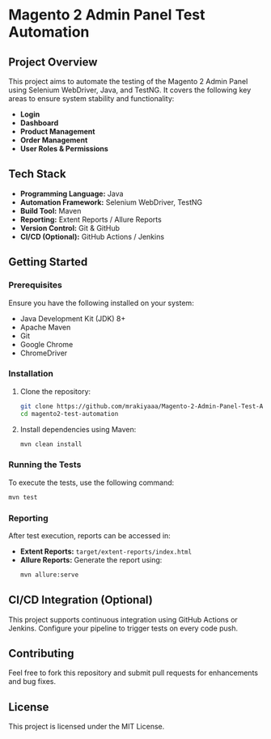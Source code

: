 # Magento 2 Admin Panel Test Automation

## Project Overview
This project aims to automate the testing of the Magento 2 Admin Panel using Selenium WebDriver, Java, and TestNG. It covers the following key areas to ensure system stability and functionality:

- **Login**
- **Dashboard**
- **Product Management**
- **Order Management**
- **User Roles & Permissions**

## Tech Stack

- **Programming Language:** Java
- **Automation Framework:** Selenium WebDriver, TestNG
- **Build Tool:** Maven
- **Reporting:** Extent Reports / Allure Reports
- **Version Control:** Git & GitHub
- **CI/CD (Optional):** GitHub Actions / Jenkins

## Getting Started

### Prerequisites
Ensure you have the following installed on your system:
- Java Development Kit (JDK) 8+
- Apache Maven
- Git
- Google Chrome
- ChromeDriver

### Installation
1. Clone the repository:
   ```sh
   git clone https://github.com/mrakiyaaa/Magento-2-Admin-Panel-Test-Automation.git
   cd magento2-test-automation
   ```
2. Install dependencies using Maven:
   ```sh
   mvn clean install
   ```

### Running the Tests
To execute the tests, use the following command:
```sh
mvn test
```

### Reporting
After test execution, reports can be accessed in:
- **Extent Reports:** `target/extent-reports/index.html`
- **Allure Reports:** Generate the report using:
  ```sh
  mvn allure:serve
  ```

## CI/CD Integration (Optional)
This project supports continuous integration using GitHub Actions or Jenkins. Configure your pipeline to trigger tests on every code push.

## Contributing
Feel free to fork this repository and submit pull requests for enhancements and bug fixes.

## License
This project is licensed under the MIT License.

